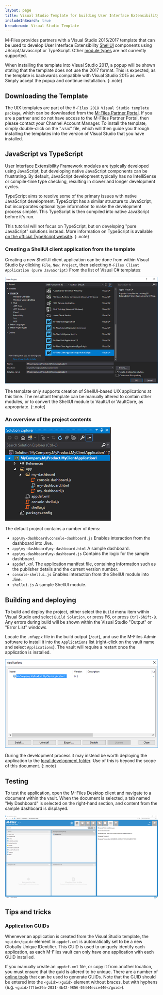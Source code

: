 ```yaml
---
layout: page
title: Visual Studio Template for building User Interface Extensibility Framework applications
includeInSearch: true
breadcrumb: Visual Studio Template
---
```


M-Files provides partners with a Visual Studio 2015/2017 template that can be used to develop User Interface Extensibility [ShellUI](../Modules#shellui) components using JScript/Javascript or TypeScript.  Other [module types](../Modules) are not currently supported.

When installing the template into Visual Studio 2017, a popup will be shown stating that the template does not use the 2017 format.  This is expected, as the template is backwards compatible with Visual Studio 2015 as well.  Simply accept the popup and continue installation.
{:.note}

## Downloading the Template

The UIX templates are part of the `M-Files 2018 Visual Studio template package`, which can be downloaded from the [M-Files Partner Portal](m-files://show/CE7643CB-C9BB-4536-8187-707DB78EAF2A/0-2583?object=D93538F9-B429-44DE-9840-553A67964438).  If you are a partner and do not have access to the M-Files Partner Portal, then please contact your Channel Account Manager.  To install the template, simply double-click on the ".vsix" file, which will then guide you through installing the templates into the version of Visual Studio that you have installed.

## JavaScript vs TypeScript

User Interface Extensibility Framework modules are typically developed using JavaScript, but developing native JavaScript components can be frustrating.  By default, JavaScript development typically has no IntelliSense or compile-time type checking, resulting in slower and longer development cycles.

TypeScript aims to resolve some of the primary issues with native JavaScript development.  TypeScript has a similar structure to JavaScript, but incorporates optional type information to make the development process simpler.  This TypeScript is then compiled into native JavaScript before it's run.

This tutorial will not focus on TypeScript, but on developing "pure JavaScript" solutions instead.  More information on TypeScript is available [on the official TypeScript website](https://www.typescriptlang.org/).
{:.note}

### Creating a ShellUI client application from the template

Creating a new ShellUI client application can be done from within Visual Studio by clicking `File`, `New`, `Project`, then selecting `M-Files Client Application (pure JavaScript)` From the list of Visual C# templates:

![Creating a new project](create-new-project.png)

The template only supports creation of ShellUI-based UIX applications at this time.  The resultant template can be manually altered to contain other modules, or to convert the ShellUI module to VaultUI or VaultCore, as appropriate.
{:.note}

### An overview of the project contents

![The project contents](solution-explorer.png)

The default project contains a number of items:

* `app\my-dashboard\console-dashboard.js`
Enables interaction from the dashboard into Jive.
* `app\my-dashboard\my-dashboard.html`
A sample dashboard.
* `app\my-dashboard\my-dashboard.js`
Contains the logic for the sample dashboard.
* `appdef.xml`
The application manifest file, containing information such as the publisher details and the current version number.
* `console-shellui.js`
Enables interaction from the ShellUI module into Jive.
* `shellui.js`
A sample ShellUI module.

## Building and deploying

To build and deploy the project, either select the `Build` menu item within Visual Studio and select `Build Solution`, or press F6, or press `Ctrl-Shift-B`.  Any errors during build will be shown within the Visual Studio "Output" or "Error List" windows.

Locate the `.mfappx` file in the build output (`/out`), and use the M-Files Admin software to install it into the `Applications` list (right-click on the vault name and select `Applications`).  The vault will require a restart once the application is installed.

![Installing the UIX application](installation.png)

During the development process it may instead be worth deploying the application to the [local development folder](https://developer.m-files.com/Frameworks/User-Interface-Extensibility-Framework/Development-Practices/Local-Development-Folder/).  Use of this is beyond the scope of this document.
{:.note}

## Testing

To test the application, open the M-Files Desktop client and navigate to a document within the vault.  When the document is selected, a tab named "My Dashboard" is selected on the right-hand section, and content from the sample dashboard is displayed.

![Testing the UIX application](testing.png)

## Tips and tricks

### Application GUIDs

Whenever an application is created from the Visual Studio template, the `<guid></guid>` element in `appdef.xml` is automatically set to be a new Globally Unique IDentifier.  This GUID is used to uniquely identify each application, as each M-Files vault can only have one application with each GUID installed.

If you manually create an `appdef.xml` file, or copy it from another location, you must ensure that the guid is altered to be unique.  There are a number of [online tools](https://www.bing.com/search?q=guid+generator) that can be used to generate GUIDs.  Note that the GUID should be entered into the `<guid></guid>` element without braces, but with hyphens (e.g. `<guid>f7fbe39a-2031-4b42-9856-05444ecce446</guid>`).
